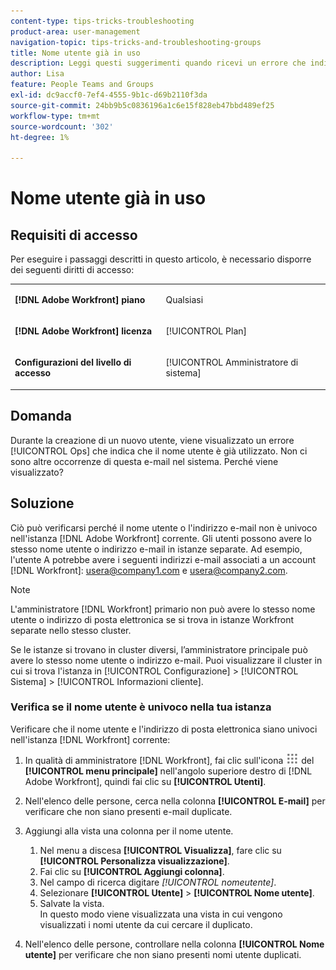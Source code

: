 ```yaml
---
content-type: tips-tricks-troubleshooting
product-area: user-management
navigation-topic: tips-tricks-and-troubleshooting-groups
title: Nome utente già in uso
description: Leggi questi suggerimenti quando ricevi un errore che indica che il nome utente è già utilizzato.
author: Lisa
feature: People Teams and Groups
exl-id: dc9accf0-7ef4-4555-9b1c-d69b2110f3da
source-git-commit: 24bb9b5c0836196a1c6e15f828eb47bbd489ef25
workflow-type: tm+mt
source-wordcount: '302'
ht-degree: 1%

---
```


# Nome utente già in uso

## Requisiti di accesso

Per eseguire i passaggi descritti in questo articolo, è necessario disporre dei seguenti diritti di accesso:

<table style="table-layout:auto"> 
 <col> 
 <col> 
 <tbody> 
  <tr> 
   <td role="rowheader"><strong>[!DNL Adobe Workfront] piano</strong></td> 
   <td> <p>Qualsiasi</p> </td> 
  </tr> 
  <tr> 
   <td role="rowheader"><strong>[!DNL Adobe Workfront] licenza</strong></td> 
   <td> <p>[!UICONTROL Plan]</p> </td> 
  </tr> 
  <tr> 
   <td role="rowheader"><strong>Configurazioni del livello di accesso</strong></td> 
   <td> <p>[!UICONTROL Amministratore di sistema]</p> </td> 
  </tr> 
 </tbody> 
</table>

## Domanda

Durante la creazione di un nuovo utente, viene visualizzato un errore [!UICONTROL Ops] che indica che il nome utente è già utilizzato. Non ci sono altre occorrenze di questa e-mail nel sistema. Perché viene visualizzato?

## Soluzione

Ciò può verificarsi perché il nome utente o l&#39;indirizzo e-mail non è univoco nell&#39;istanza [!DNL Adobe Workfront] corrente. Gli utenti possono avere lo stesso nome utente o indirizzo e-mail in istanze separate. Ad esempio, l&#39;utente A potrebbe avere i seguenti indirizzi e-mail associati a un account [!DNL Workfront]: usera@company1.com e usera@company2.com.

>[!NOTE]
>
>L&#39;amministratore [!DNL Workfront] primario non può avere lo stesso nome utente o indirizzo di posta elettronica se si trova in istanze Workfront separate nello stesso cluster.
>
>Se le istanze si trovano in cluster diversi, l’amministratore principale può avere lo stesso nome utente o indirizzo e-mail. Puoi visualizzare il cluster in cui si trova l&#39;istanza in [!UICONTROL Configurazione] > [!UICONTROL Sistema] > [!UICONTROL Informazioni cliente].

### Verifica se il nome utente è univoco nella tua istanza

Verificare che il nome utente e l&#39;indirizzo di posta elettronica siano univoci nell&#39;istanza [!DNL Workfront] corrente:

1. In qualità di amministratore [!DNL Workfront], fai clic sull&#39;icona ![](assets/main-menu-icon.png) del **[!UICONTROL menu principale]** nell&#39;angolo superiore destro di [!DNL Adobe Workfront], quindi fai clic su **[!UICONTROL Utenti]**.
1. Nell&#39;elenco delle persone, cerca nella colonna **[!UICONTROL E-mail]** per verificare che non siano presenti e-mail duplicate.
1. Aggiungi alla vista una colonna per il nome utente.

   1. Nel menu a discesa **[!UICONTROL Visualizza]**, fare clic su **[!UICONTROL Personalizza visualizzazione]**.
   1. Fai clic su **[!UICONTROL Aggiungi colonna]**.
   1. Nel campo di ricerca digitare *[!UICONTROL nomeutente]*.
   1. Selezionare **[!UICONTROL Utente]** > **[!UICONTROL Nome utente]**.
   1. Salvate la vista.\
      In questo modo viene visualizzata una vista in cui vengono visualizzati i nomi utente da cui cercare il duplicato.

1. Nell&#39;elenco delle persone, controllare nella colonna **[!UICONTROL Nome utente]** per verificare che non siano presenti nomi utente duplicati.
